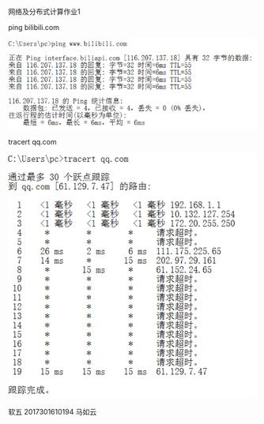 网络及分布式计算作业1

ping bilibili.com

![avatar](./ping.png)

tracert qq.com 

![avatar](./tracert.png)

软五 2017301610194 马如云
